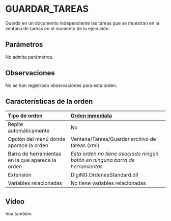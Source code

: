 # GUARDAR\_TAREAS

Guarda en un documento independiente las tareas que se muestran en la ventana de tareas en el momento de la ejecución.

## Parámetros

No admite parámetros.

## Observaciones

No se han registrado observaciones para esta orden.

## Características de la orden

| Tipo de orden | [Orden inmediata](guardar-tareas.md) |
| :--- | :--- |
| Repite automáticamente | No |
| Opción del menú donde aparece la orden | Ventana/Tareas/Guardar archivo de tareas \(xml\) |
| Barra de herramientas en la que aparece la orden | _Esta orden no tiene asociado ningún botón en ninguna barra de herramientas_ |
| Extensión | DigiNG.OrdenesStandard.dll |
| Variables relacionadas | No tiene variables relacionadas |

## Vídeo

Vea también

